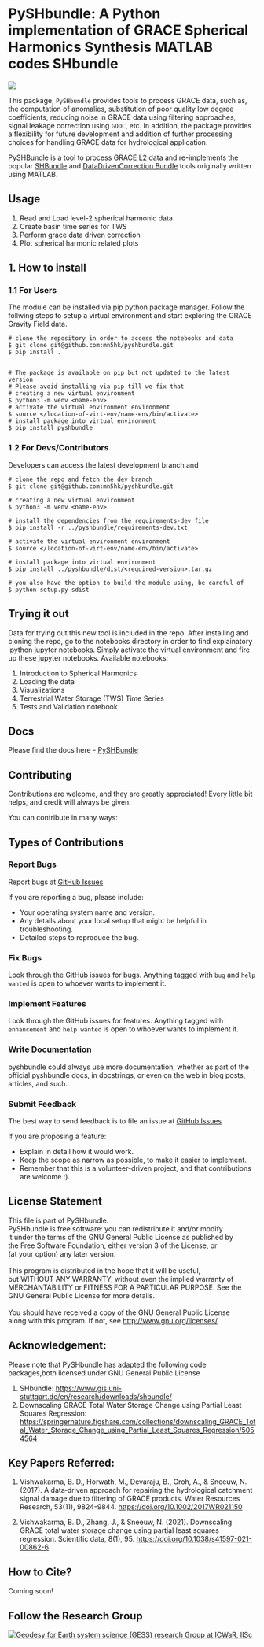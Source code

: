# PySHbundle: A Python implementation of GRACE Spherical Harmonics Synthesis MATLAB codes SHbundle <br>

![](https://visitor-badge.glitch.me/badge?page_id=mn5hk.mat2py) <br>

This package, `PySHbundle` provides tools to process GRACE data, such as, the computation of anomalies, substitution of poor quality low degree coefficients, reducing noise in GRACE data using filtering approaches, signal leakage correction using `GDDC`, etc. In addition, the package provides a flexibility for future development and addition of further processing choices for handling GRACE data for hydrological application.

PySHBundle is a tool to process GRACE L2 data and re-implements the popular [SHBundle](https://www.gis.uni-stuttgart.de/en/research/downloads/shbundle/) and [DataDrivenCorrection Bundle](https://www.gis.uni-stuttgart.de/en/research/downloads/datadrivencorrectionbundle/) tools originally written using MATLAB. 


## Usage
1. Read and Load level-2 spherical harmonic data
2. Create basin time series for TWS
3. Perform grace data driven correction
4. Plot spherical harmonic related plots

## 1. How to install <br>
### 1.1 For Users
The module can be installed via pip python package manager. Follow the follwing steps to setup a virtual environment and start exploring the GRACE Gravity Field data.

```shell
# clone the repository in order to access the notebooks and data
$ git clone git@github.com:mn5hk/pyshbundle.git
$ pip install .


# The package is available on pip but not updated to the latest version
# Please avoid installing via pip till we fix that
# creating a new virtual environment
$ python3 -m venv <name-env>
# activate the virtual environment environment
$ source </location-of-virt-env/name-env/bin/activate>
# install package into virtual environment
$ pip install pyshbundle
```

### 1.2 For Devs/Contributors
Developers can access the latest development branch and 
```shell
# clone the repo and fetch the dev branch
$ git clone git@github.com:mn5hk/pyshbundle.git

# creating a new virtual environment
$ python3 -m venv <name-env>

# install the dependencies from the requirements-dev file
$ pip install -r ../pyshbundle/requirements-dev.txt

# activate the virtual environment environment
$ source </location-of-virt-env/name-env/bin/activate>

# install package into virtual environment
$ pip install ../pyshbundle/dist/<required-version>.tar.gz

# you also have the option to build the module using, be careful of 
$ python setup.py sdist
```

## Trying it out

Data for trying out this new tool is included in the repo. After installing and cloning the repo, go to the notebooks directory in order to find explainatory ipython jupyter notebooks. Simply activate the virtual environment and fire up these jupyter notebooks. Available notebooks:

1. Introduction to Spherical Harmonics
2. Loading the data
3. Visualizations
4. Terrestrial Water Storage (TWS) Time Series
5. Tests and Validation notebook


## Docs

Please find the docs here - [PySHBundle](https://mn5hk.github.io/pyshbundle/)


## Contributing

Contributions are welcome, and they are greatly appreciated! Every
little bit helps, and credit will always be given.

You can contribute in many ways:

## Types of Contributions

### Report Bugs

Report bugs at [GitHub Issues](https://github.com/mn5hk/pyshbundle/issues)


If you are reporting a bug, please include:

-   Your operating system name and version.
-   Any details about your local setup that might be helpful in troubleshooting.
-   Detailed steps to reproduce the bug.

### Fix Bugs

Look through the GitHub issues for bugs. Anything tagged with `bug` and
`help wanted` is open to whoever wants to implement it.

### Implement Features

Look through the GitHub issues for features. Anything tagged with
`enhancement` and `help wanted` is open to whoever wants to implement it.

### Write Documentation

pyshbundle could always use more documentation,
whether as part of the official pyshbundle docs,
in docstrings, or even on the web in blog posts, articles, and such.

### Submit Feedback

The best way to send feedback is to file an issue at
[GitHub Issues](https://github.com/mn5hk/pyshbundle/issues)

If you are proposing a feature:

-   Explain in detail how it would work.
-   Keep the scope as narrow as possible, to make it easier to implement.
-   Remember that this is a volunteer-driven project, and that contributions are welcome :).

## License Statement

This file is part of PySHbundle. <br>
    PySHbundle is free software: you can redistribute it and/or modify<br>
    it under the terms of the GNU General Public License as published by<br>
    the Free Software Foundation, either version 3 of the License, or<br>
    (at your option) any later version.<br>
<br>
    This program is distributed in the hope that it will be useful,<br>
    but WITHOUT ANY WARRANTY; without even the implied warranty of<br>
    MERCHANTABILITY or FITNESS FOR A PARTICULAR PURPOSE.  See the<br>
    GNU General Public License for more details.<br>
<br>
    You should have received a copy of the GNU General Public License<br>
    along with this program.  If not, see <http://www.gnu.org/licenses/>.<br>
    

## Acknowledgement:
Please note that PySHbundle has adapted the following code packages,both licensed under GNU General Public License

  1. SHbundle: https://www.gis.uni-stuttgart.de/en/research/downloads/shbundle/ 
  2. Downscaling GRACE Total Water Storage Change using Partial Least Squares Regression: https://springernature.figshare.com/collections/downscaling_GRACE_Total_Water_Storage_Change_using_Partial_Least_Squares_Regression/5054564 


## Key Papers Referred:
 1. Vishwakarma, B. D., Horwath, M., Devaraju, B., Groh, A., & Sneeuw, N. (2017). 
    A data‐driven approach for repairing the hydrological catchment signal damage 
    due to filtering of GRACE products. Water Resources Research, 
    53(11), 9824-9844. https://doi.org/10.1002/2017WR021150 

 2. Vishwakarma, B. D., Zhang, J., & Sneeuw, N. (2021). 
    Downscaling GRACE total water storage change using 
    partial least squares regression. Scientific data, 8(1), 95.
    https://doi.org/10.1038/s41597-021-00862-6 
    

## How to Cite?
Coming soon!


## Follow the Research Group

<a href="https://ultra-pluto-7f6d1.netlify.app" rel="Geodesy for Earth system science (GESS) research Group at ICWaR, IISc">![Geodesy for Earth system science (GESS) research Group at ICWaR, IISc](./examples/imgs/logoGESS.jpg)</a>
